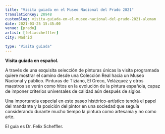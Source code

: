 ```yaml
---
title: "Visita guiada en el Museo Nacional del Prado 2021"
translationKey: 20948
customSlug: visita-guiada-en-el-museo-nacional-del-prado-2021-aleman
date: 2021-03-25 15:45:00
venue: [prado]
artist: [felixscheffler]
city: Madrid

type: "Visita guiada"
---
```


<strong>Visita guiada en español.</strong>

A través de una exquisita selección de pinturas únicas la visita programada quiere mostrar el camino desde una Colección Real hacia un Museo Nacional y público. Pinturas de Tiziano, El Greco, Velázquez y otros maestros se verán como hitos en la evolución de la pintura española, capaz de imponer criterios universales de calidad aún después de siglos.

Una importancia especial en este paseo histórico-artístico tendrá el papel del mandante y la posición del pintor en una sociedad que seguía considerando durante mucho tiempo la pintura como artesanía y no como arte.

El guía es Dr. Felix Scheffler.
